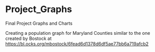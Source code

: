 # Project_Graphs
Final Project Graphs and Charts


Creating a population graph for Maryland Counties similar to the one created by Bostock at 
https://bl.ocks.org/mbostock/6fead6d1378d6df5ae77bb6a719afcb2

